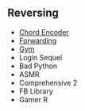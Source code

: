 ## Reversing
* [Chord Encoder]()
* [Forwarding]()
* [Gym]()
* Login Sequel
* Bad Python
* ASMR
* Comprehensive 2
* FB Library
* Gamer R